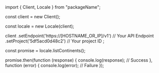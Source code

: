import { Client, Locale } from "packageName";

const client = new Client();

const locale = new Locale(client);

client
    .setEndpoint('https://[HOSTNAME_OR_IP]/v1') // Your API Endpoint
    .setProject('5df5acd0d48c2') // Your project ID
;

const promise = locale.listContinents();

promise.then(function (response) {
    console.log(response); // Success
}, function (error) {
    console.log(error); // Failure
});